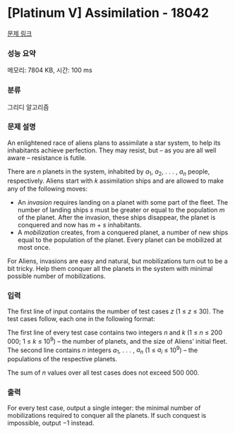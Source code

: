 # [Platinum V] Assimilation - 18042 

[문제 링크](https://www.acmicpc.net/problem/18042) 

### 성능 요약

메모리: 7804 KB, 시간: 100 ms

### 분류

그리디 알고리즘

### 문제 설명

<p>An enlightened race of aliens plans to assimilate a star system, to help its inhabitants achieve perfection. They may resist, but – as you are all well aware – resistance is futile.</p>

<p>There are <em>n</em> planets in the system, inhabited by <em>a</em><sub>1</sub>, <em>a</em><sub>2</sub>, . . . , <em>a<sub>n</sub></em> people, respectively. Aliens start with 𝑘 assimilation ships and are allowed to make any of the following moves:</p>

<ul>
	<li>An <em>invasion</em> requires landing on a planet with some part of the fleet. The number of landing ships <em>s</em> must be greater or equal to the population <em>m</em> of the planet. After the invasion, these ships disappear, the planet is conquered and now has <em>m</em> + <em>s</em> inhabitants.</li>
	<li>A <em>mobilization</em> creates, from a conquered planet, a number of new ships equal to the population of the planet. Every planet can be mobilized at most once.</li>
</ul>

<p>For Aliens, invasions are easy and natural, but mobilizations turn out to be a bit tricky. Help them conquer all the planets in the system with minimal possible number of mobilizations.</p>

### 입력 

 <p>The first line of input contains the number of test cases <em>z</em> (1 ≤ <em>z</em> ≤ 30). The test cases follow, each one in the following format:</p>

<p>The first line of every test case contains two integers <em>n</em> and <em>k</em> (1 ≤ <em>n</em> ≤ 200 000; 1 ≤ <em>k</em> ≤ 10<sup>9</sup>) – the number of planets, and the size of Aliens’ initial fleet. The second line contains <em>n</em> integers <em>a</em><sub>1</sub>, . . . , <em>a<sub>n</sub></em> (1 ≤ <em>a<sub>i</sub></em> ≤ 10<sup>9</sup>) – the populations of the respective planets.</p>

<p>The sum of <em>n</em> values over all test cases does not exceed 500 000.</p>

### 출력 

 <p>For every test case, output a single integer: the minimal number of mobilizations required to conquer all the planets. If such conquest is impossible, output −1 instead.</p>

